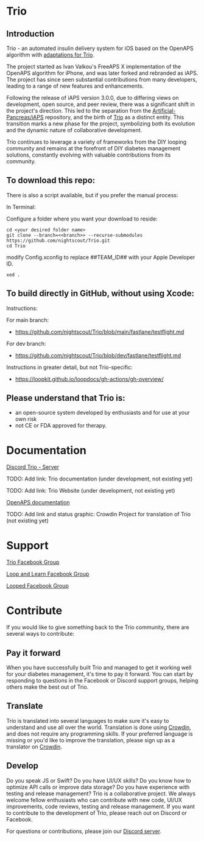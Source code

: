 # Trio

## Introduction

Trio - an automated insulin delivery system for iOS based on the OpenAPS algorithm with [adaptations for Trio](https://github.com/nightscout/trio-oref).

The project started as Ivan Valkou's FreeAPS X implementation of the OpenAPS algorithm for iPhone, and was later forked and rebranded as iAPS. The project has since seen substantial contributions from many developers, leading to a range of new features and enhancements.

Following the release of iAPS version 3.0.0, due to differing views on development, open source, and peer review, there was a significant shift in the project's direction. This led to the separation from the [Artificial-Pancreas/iAPS](https://github.com/Artificial-Pancreas/iAPS) repository, and the birth of [Trio](https://github.com/nightscout/Trio.git) as a distinct entity. This transition marks a new phase for the project, symbolizing both its evolution and the dynamic nature of collaborative development.

Trio continues to leverage a variety of frameworks from the DIY looping community and remains at the forefront of DIY diabetes management solutions, constantly evolving with valuable contributions from its community.

## To download this repo:

There is also a script available, but if you prefer the manual process:

In Terminal:

Configure a folder where you want your download to reside:

```
cd <your desired folder name>
git clone --branch=<<branch>> --recurse-submodules https://github.com/nightscout/Trio.git
cd Trio
```

modify Config.xconfig to replace ##TEAM_ID## with your Apple Developer ID.

```
xed .
```

## To build directly in GitHub, without using Xcode:

Instructions:

For main branch:
* https://github.com/nightscout/Trio/blob/main/fastlane/testflight.md   

For dev branch:
* https://github.com/nightscout/Trio/blob/dev/fastlane/testflight.md   

Instructions in greater detail, but not Trio-specific:  
* https://loopkit.github.io/loopdocs/gh-actions/gh-overview/

## Please understand that Trio is:
- an open-source system developed by enthusiasts and for use at your own risk
- not CE or FDA approved for therapy.


# Documentation

[Discord Trio - Server ](https://discord.gg/KepAG6RdYZ)

TODO: Add link: Trio documentation (under development, not existing yet)

TODO: Add link: Trio Website (under development, not existing yet)

[OpenAPS documentation](https://openaps.readthedocs.io/en/latest/)

TODO: Add link and status graphic: Crowdin Project for translation of Trio (not existing yet)

# Support

[Trio Facebook Group](https://m.facebook.com/groups/1351938092206709/)

[Loop and Learn Facebook Group](https://m.facebook.com/groups/LOOPandLEARN/)

[Looped Facebook Group](https://m.facebook.com/groups/TheLoopedGroup/)

# Contribute

If you would like to give something back to the Trio community, there are several ways to contribute:

## Pay it forward
When you have successfully built Trio and managed to get it working well for your diabetes management, it's time to pay it forward. 
You can start by responding to questions in the Facebook or Discord support groups, helping others make the best out of Trio.

## Translate
Trio is translated into several languages to make sure it's easy to understand and use all over the world. 
Translation is done using [Crowdin](https://crowdin.com/project/trio), and does not require any programming skills.
If your preferred language is missing or you'd like to improve the translation, please sign up as a translator on [Crowdin](https://crowdin.com/project/trio).

## Develop
Do you speak JS or Swift? Do you have UI/UX skills? Do you know how to optimize API calls or improve data storage? Do you have experience with testing and release management?
Trio is a collaborative project. We always welcome fellow enthusiasts who can contribute with new code, UI/UX improvements, code reviews, testing and release management.
If you want to contribute to the development of Trio, please reach out on Discord or Facebook.

For questions or contributions, please join our [Discord server](https://discord.gg/KepAG6RdYZ).
